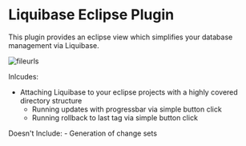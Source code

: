 # Liquibase Eclipse Plugin

This plugin provides an eclipse view which simplifies your database management via Liquibase.

![fileurls](http://img195.imageshack.us/img195/5191/liquibaseview.png)

Inlcudes:
  - Attaching Liquibase to your eclipse projects with a highly covered directory structure
	- Running updates with progressbar via simple button click
	- Running rollback to last tag via simple button click
	
Doesn't Include:
	- Generation of change sets


